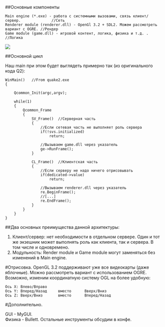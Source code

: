 ##Основные компоненты

    Main engine (*.exe) - работа с системными вызовами, связь клиент/сервер.              //Сеть
    Renderer module (renderer.dll) - OpenGl 3.2 + SDL2. Можем рассмотреть вариант с OGRE. //Рендер
    Game module (game.dll) - игровой контент, логика, физика и т.д. .                     //Логика

![](http://s8.hostingkartinok.com/uploads/images/2017/02/e1296810582cb8810756560330b0597f.png)

##Основной цикл

Наш main при этом будет выглядеть примерно так (из оригинального кода Q2):

	WinMain()	//From quake2.exe
	{
	
		Qcommon_Init(argc,argv);
			
		while(1)
		{
			Qcommon_Frame
			{
				SV_Frame()	//Серверная часть
				{
					//Если сетевая часть не выполняет роль сервера
					if(!svs.initialized)
						return;

					//Вызываем game.dll через указатель
					ge->RunFrame();
				}
					
				CL_Frame()	//Клиентская часть
				{
					//Если серверу не надо ничего отрисовывать
					if(dedicated->value)
						return;

					//Вызываем renderer.dll через указатель
					re.BeginFrame();
					//[...]
					re.EndFrame();
				}	
			}
		}
	}

##Два основных преимущества данной архитектуры:
1. Клиент/сервер: нет необходимости в отдельном сервере. Один и тот же экзешник может выполнять роль как клиента, так и сервера. В том числе и одновремено.
2. Модульность: Render module и Game module могут заменяться без изменений в Main engine. 


#Отрисовка.
OpenGL 3.2 поддерживают уже все видеокарты (даже яблочные).
Можно рассмотреть вариант с использованием OGRE.
Возможно, изменим координатную систему OGL на более удобную:

    Ось X: Влево/Вправо
    Ось Y: Вперед/Назад		вместо 		Вверх/Вниз
    Ось Z: Вверх/Вниз		вместо		Вперед/Назад

#Дополнительно.

GUI - MyGUI.	
Физика - Bullett.
Остальные инструменты обсудим в конфе.
